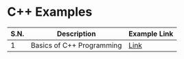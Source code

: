 # C++ Examples

| S.N. | Description                  | Example Link                               |
| ---- | ---------------------------- | ------------------------------------------ |
| 1    | Basics of C++ Programming    | [Link](chapters/basicsOfC++Programming)    |


